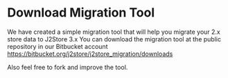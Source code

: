 # Download Migration Tool

We have created a simple migration tool that will help you migrate your 2.x store data to J2Store 3.x 
You can download the migration tool at the public repository in our Bitbucket account 
https://bitbucket.org/j2store/j2store_migration/downloads

Also feel free to fork and improve the tool.


